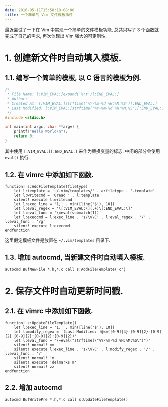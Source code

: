 ```yaml
---
date: 2016-05-11T15:58:18+08:00
title: 一个简单的 Vim 文件模板插件
---
```


最近尝试了一下在 Vim 中实现一个简单的文件模板功能, 总共只写了 3 个函数就完成了自己的需求,
再次体现出 Vim 强大的可定制性.
<!--more-->

# 1. 创建新文件时自动填入模板.

## 1.1. 编写一个简单的模板, 以 C 语言的模板为例.

``` C
/*
 * File Name: [:VIM_EVAL:]expand('%:t')[:END_EVAL:]
 * Author:
 * Created At: [:VIM_EVAL:]strftime('%Y-%m-%d %H:%M:%S')[:END_EVAL:]
 * Last Modified: [:VIM_EVAL:]strftime('%Y-%m-%d %H:%M:%S')[:END_EVAL:]
 */
#include <stdio.h>

int main(int argc, char **argv) {
    printf("Hello World\n");
    return 0;
}
```

其中使用 `[:VIM_EVAL:][:END_EVAL:]` 来作为替换变量的标志. 中间的部分会使用 `eval()` 执行.

## 1.2. 在 vimrc 中添加如下函数.

``` Vim
function! s:AddFileTemplate(filetype)
    let l:template = '~/.vim/templates/' . a:filetype . '.template'
    let l:writecmd = '0read ' . l:template
    silent! execute l:writecmd
    let l:exec_line = '1,' . min([line('$'), 10])
    let l:eval_regex = '\[:VIM_EVAL:\](.+)\[:END_EVAL:\]'
    let l:eval_func = '\=eval(submatch(1))'
    let l:execcmd = l:exec_line . 's/\v\C' . l:eval_regex . '/' . l:eval_func . '/g'
    silent! execute l:execcmd
endfunction
```

这里假定模板文件是放置在 `~/.vim/templates` 目录下.

## 1.3. 增加 autocmd, 当新建文件时自动填入模板.

``` Vim
autocmd BufNewFile *.h,*.c call s:AddFileTemplate('c')
```

# 2. 保存文件时自动更新时间戳.

## 2.1. 在 vimrc 中添加如下函数.

``` Vim
function! s:UpdateFileTemplate()
    let l:exec_line = '1,' . min([line('$'), 10])
    let l:modify_regex = '(Last Modified: )@<=([0-9]{4}-[0-9]{2}-[0-9]{2} [0-9]{2}:[0-9]{2}:[0-9]{2})'
    let l:eval_func = '\=eval("strftime(\"%Y-%m-%d %H:%M:%S\")")'
    silent! normal! mm
    silent! execute l:exec_line . 's/\v\C' . l:modify_regex . '/' . l:eval_func . '/'
    silent! normal! 'm
    silent! execute 'delmarks m'
    silent! normal! zz
endfunction
```

## 2.2. 增加 autocmd

``` Vim
autocmd BufWritePre *.h,*.c call s:UpdateFileTemplate()
```

